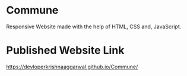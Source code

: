 # Commune
Responsive Website made with the help of HTML, CSS and, JavaScript.


# Published Website Link

https://devloperkrishnaaggarwal.github.io/Commune/

